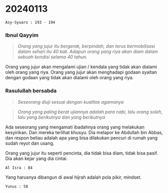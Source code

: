 # 20240113

```
Asy-Syuaro : 193 - 194
```

### Ibnul Qayyim
>_Orang yang jujur itu bergerak, berpindah, dan terus bermobilisasi dalam sehari itu 40 kali. Adapun orang yang riya akan diam dalam sebuah kondisi selama 40 tahun._

Orang yang jujur akan mengalami ujian / kendala yang tidak akan dialami oleh orang yang riya. Orang yang jujur akan menghadapi godaan syaitan dengan godaan yang tidak akan dialami oleh orang yang riya.

### Rasulullah bersabda
>_Seseorang diuji sesuai dengan kualitas agamanya_

>_Orang yang paling berat ujiannya adalah para nabi, lalu orang soleh, lalu yang berikutnya dan yang berikutnya_

Ada seseorang yang mengamati ibadahnya orang yang melakukan kesyirikan. Dan mereka terlihat khusyu. Dia melapor ke Abdullah bin Abbas, dan respon beliau adalah apa yang bisa dilakukan pencuri di rumah yang sudah reyot dan usang.

Orang yang jujur itu seperti pencinta, dia tidak bisa diam, tidak bisa pasif. Dia akan kejar yang dia cintai.

```
Al Isra : 84
```

Yang harusnya dibangun di awal hijrah adalah pola pikir, mindset.

```
Yunus : 58
```